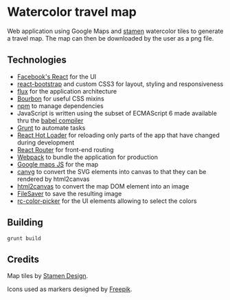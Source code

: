 # Watercolor travel map
Web application using Google Maps and [stamen](http://stamen.com) watercolor tiles to generate a travel map. The map can then be downloaded by the user as a png file. 


## Technologies
* [Facebook's React](https://facebook.github.io/react/) for the UI
* [react-bootstrap](http://react-bootstrap.github.io/) and custom CSS3 for layout, styling and responsiveness
* [flux](https://facebook.github.io/flux/) for the application architecture
* [Bourbon](http://bourbon.io/) for useful CSS mixins
* [npm](https://www.npmjs.com/) to manage dependencies
* JavaScript is written using the subset of ECMAScript 6 made available thru the [babel compiler](https://babeljs.io/)
* [Grunt](http://gruntjs.com/) to automate tasks
* [React Hot Loader](http://gaearon.github.io/react-hot-loader/) for reloading only parts of the app that have changed during development
* [React Router](http://rackt.github.io/react-router/) for front-end routing
* [Webpack](http://webpack.github.io/) to bundle the application for production
* [Google maps JS](https://developers.google.com/maps/documentation/javascript/) for the map
* [canvg](https://github.com/canvg/canvg) to convert the SVG elements into canvas to that they can be rendered by html2canvas
* [html2canvas](https://github.com/niklasvh/html2canvas) to convert the map DOM element into an image
* [FileSaver](https://github.com/eligrey/FileSaver.js/) to save the resulting image
* [rc-color-picker](http://react-component.github.io/color-picker/) for the UI elements allowing to select the colors

## Building
```
grunt build
```

## Credits
Map tiles by [Stamen Design](http://stamen.com).

Icons used as markers designed by [Freepik](http://www.freepik.com).
